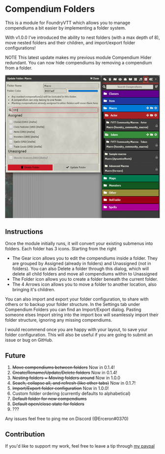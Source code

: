 # Compendium Folders

This is a module for FoundryVTT which allows you to manage compendiums a bit easier by implementing a folder system.

With v1.0.0 I've introduced the ability to nest folders (with a max depth of 8), move nested folders and their children, and import/export folder configurations!

NOTE This latest update makes my previous module Compendium Hider redundant. You can now hide compendiums by removing a compendium from a folder.

![](./example.png)

## Instructions
Once the module initially runs, it will convert your existing submenus into folders.
Each folder has 3 icons. Starting from the right
- The Gear icon allows you to edit the compendiums inside a folder. They are grouped by Assigned (already in folders) and Unassigned (not in folders). You can also Delete a folder through this dialog, which will delete all child folders and move all compendiums within to Unassigned
- The Folder icon allows you to create a folder beneath the current folder. 
- The 4 Arrows icon allows you to move a folder to another location, also bringing it's children.

You can also import and export your folder configuration, to share with others or to backup your folder structure. In the Settings tab under Compendium Folders you can find an Import/Export dialog. Pasting someone elses Import string into the import box will seamlessly import their folder structure, ignoring any missing compendiums.

I would recommend once you are happy with your layout, to save your folder configuration. This will also be useful if you are going to submit an issue or bug on GitHub.

## Future

1. ~~Move compendiums between folders~~ Now in 0.1.4!
2. ~~Create/Rename/Update/Delete folders~~ Now in 0.1.4!
3. ~~Nesting folders + Moving folders around~~ Now in 1.0.0
4. ~~Seach, collapse all, and refresh (like other tabs)~~ Now in 0.1.7!
5. ~~Import/Export folder configuration~~ Now in 1.0.0!
6. Custom folder ordering (currently defaults to alphabetical)
7. ~~Default folder for new compendiums~~
8. ~~Default open/close state for folders~~
9. ???

Any issues feel free to ping me on Discord (@Erceron#0370)

## Contribution
If you'd like to support my work, feel free to leave a tip through [my paypal](http://paypal.me/cre463)
